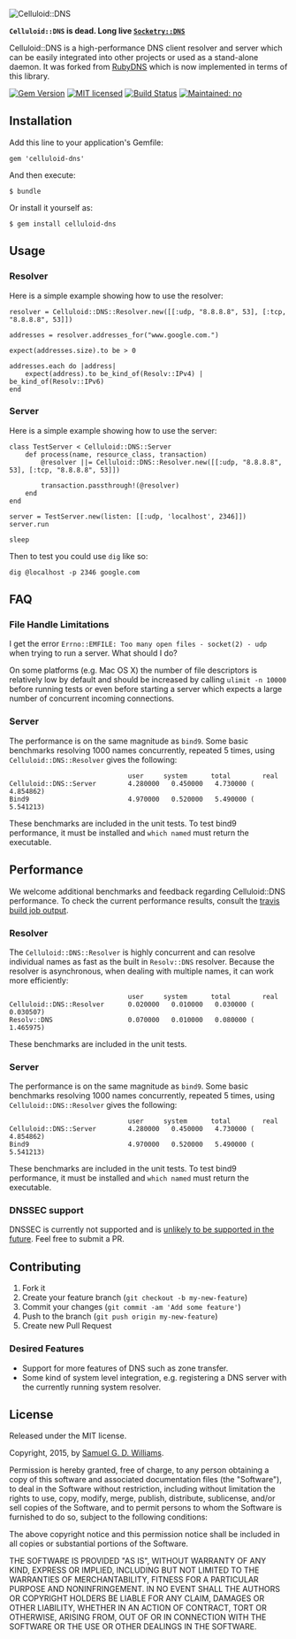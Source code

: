 ![Celluloid::DNS](https://github.com/celluloid/celluloid-dns/raw/master/logo.png)

**`Celluloid::DNS` is dead. Long live [`Socketry::DNS`](https://github.com/socketry/socketry-dns)**

Celluloid::DNS is a high-performance DNS client resolver and server which can be easily integrated into other projects or used as a stand-alone daemon. It was forked from [RubyDNS][1] which is now implemented in terms of this library.

[1]: https://github.com/ioquatix/rubydns

[![Gem Version](https://badge.fury.io/rb/celluloid-dns.svg)](http://rubygems.org/gems/celluloid-dns)
[![MIT licensed](https://img.shields.io/badge/license-MIT-blue.svg)](https://github.com/celluloid/celluloid/blob/master/LICENSE.txt)
[![Build Status](https://secure.travis-ci.org/celluloid/celluloid-dns.svg?branch=master)](http://travis-ci.org/celluloid/celluloid-dns)
[![Maintained: no](https://img.shields.io/maintenance/no/2017.svg)](https://github.com/celluloid/celluloid/issues/779)

## Installation

Add this line to your application's Gemfile:

	gem 'celluloid-dns'

And then execute:

	$ bundle

Or install it yourself as:

	$ gem install celluloid-dns

## Usage

### Resolver

Here is a simple example showing how to use the resolver:

	resolver = Celluloid::DNS::Resolver.new([[:udp, "8.8.8.8", 53], [:tcp, "8.8.8.8", 53]])

	addresses = resolver.addresses_for("www.google.com.")

	expect(addresses.size).to be > 0

	addresses.each do |address|
		expect(address).to be_kind_of(Resolv::IPv4) | be_kind_of(Resolv::IPv6)
	end

### Server

Here is a simple example showing how to use the server:

	class TestServer < Celluloid::DNS::Server
		def process(name, resource_class, transaction)
			@resolver ||= Celluloid::DNS::Resolver.new([[:udp, "8.8.8.8", 53], [:tcp, "8.8.8.8", 53]])
			
			transaction.passthrough!(@resolver)
		end
	end
	
	server = TestServer.new(listen: [[:udp, 'localhost', 2346]])
	server.run
	
	sleep

Then to test you could use `dig` like so:

	dig @localhost -p 2346 google.com

## FAQ

### File Handle Limitations

I get the error `Errno::EMFILE: Too many open files - socket(2) - udp` when trying to run a server. What should I do?

On some platforms (e.g. Mac OS X) the number of file descriptors is relatively low by default and should be increased by calling `ulimit -n 10000` before running tests or even before starting a server which expects a large number of concurrent incoming connections.

### Server

The performance is on the same magnitude as `bind9`. Some basic benchmarks resolving 1000 names concurrently, repeated 5 times, using `Celluloid::DNS::Resolver` gives the following:

	                              user     system      total        real
	Celluloid::DNS::Server        4.280000   0.450000   4.730000 (  4.854862)
	Bind9                         4.970000   0.520000   5.490000 (  5.541213)

These benchmarks are included in the unit tests. To test bind9 performance, it must be installed and `which named` must return the executable.


## Performance

We welcome additional benchmarks and feedback regarding Celluloid::DNS performance. To check the current performance results, consult the [travis build job output](https://travis-ci.org/celluloid/celluloid-dns).

### Resolver

The `Celluloid::DNS::Resolver` is highly concurrent and can resolve individual names as fast as the built in `Resolv::DNS` resolver. Because the resolver is asynchronous, when dealing with multiple names, it can work more efficiently:

	                              user     system      total        real
	Celluloid::DNS::Resolver      0.020000   0.010000   0.030000 (  0.030507)
	Resolv::DNS                   0.070000   0.010000   0.080000 (  1.465975)

These benchmarks are included in the unit tests.

### Server

The performance is on the same magnitude as `bind9`. Some basic benchmarks resolving 1000 names concurrently, repeated 5 times, using `Celluloid::DNS::Resolver` gives the following:

	                              user     system      total        real
	Celluloid::DNS::Server        4.280000   0.450000   4.730000 (  4.854862)
	Bind9                         4.970000   0.520000   5.490000 (  5.541213)

These benchmarks are included in the unit tests. To test bind9 performance, it must be installed and `which named` must return the executable.

### DNSSEC support

DNSSEC is currently not supported and is [unlikely to be supported in the future](http://sockpuppet.org/blog/2015/01/15/against-dnssec/). Feel free to submit a PR.

## Contributing

1. Fork it
2. Create your feature branch (`git checkout -b my-new-feature`)
3. Commit your changes (`git commit -am 'Add some feature'`)
4. Push to the branch (`git push origin my-new-feature`)
5. Create new Pull Request

### Desired Features

* Support for more features of DNS such as zone transfer.
* Some kind of system level integration, e.g. registering a DNS server with the currently running system resolver.

## License

Released under the MIT license.

Copyright, 2015, by [Samuel G. D. Williams](http://www.codeotaku.com/samuel-williams).

Permission is hereby granted, free of charge, to any person obtaining a copy
of this software and associated documentation files (the "Software"), to deal
in the Software without restriction, including without limitation the rights
to use, copy, modify, merge, publish, distribute, sublicense, and/or sell
copies of the Software, and to permit persons to whom the Software is
furnished to do so, subject to the following conditions:

The above copyright notice and this permission notice shall be included in
all copies or substantial portions of the Software.

THE SOFTWARE IS PROVIDED "AS IS", WITHOUT WARRANTY OF ANY KIND, EXPRESS OR
IMPLIED, INCLUDING BUT NOT LIMITED TO THE WARRANTIES OF MERCHANTABILITY,
FITNESS FOR A PARTICULAR PURPOSE AND NONINFRINGEMENT. IN NO EVENT SHALL THE
AUTHORS OR COPYRIGHT HOLDERS BE LIABLE FOR ANY CLAIM, DAMAGES OR OTHER
LIABILITY, WHETHER IN AN ACTION OF CONTRACT, TORT OR OTHERWISE, ARISING FROM,
OUT OF OR IN CONNECTION WITH THE SOFTWARE OR THE USE OR OTHER DEALINGS IN
THE SOFTWARE.
